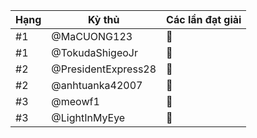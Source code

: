 Hạng|Kỳ thủ|Các lần đạt giải
---|---|---
#1|@MaCUONG123|🥇
#1|@TokudaShigeoJr|🥇
#2|@PresidentExpress28|🥈
#2|@anhtuanka42007|🥈
#3|@meowf1|🥉
#3|@LightInMyEye|🥉
